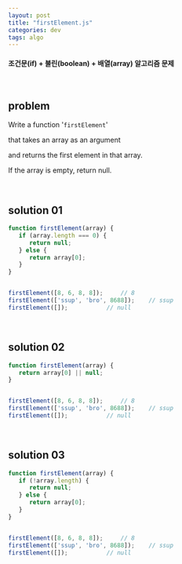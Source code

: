 ```yaml
---
layout: post
title: "firstElement.js"
categories: dev
tags: algo
---
```


#### 조건문(if) + 불린(boolean) + 배열(array) 알고리즘 문제

<br>

## problem

Write a function '`firstElement`'

that takes an array as an argument

and returns the first element in that array.

If the array is empty, return null.

<br>

## solution 01

```javascript
function firstElement(array) {
   if (array.length === 0) {
      return null;
   } else {
      return array[0];
   }
}


firstElement([8, 6, 8, 8]);		// 8
firstElement(['ssup', 'bro', 8688]);	// ssup
firstElement([]);			// null
```

<br>

## solution 02

```javascript
function firstElement(array) {
   return array[0] || null;
}


firstElement([8, 6, 8, 8]);		// 8
firstElement(['ssup', 'bro', 8688]);	// ssup
firstElement([]);			// null
```

<br>

## solution 03

```javascript
function firstElement(array) {
   if (!array.length) {
      return null;
   } else {
      return array[0];
   }
}


firstElement([8, 6, 8, 8]);		// 8
firstElement(['ssup', 'bro', 8688]);	// ssup
firstElement([]);			// null
```

